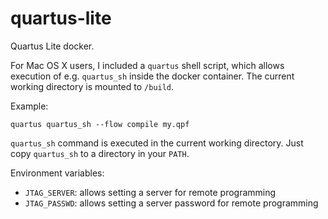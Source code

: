 # quartus-lite

Quartus Lite docker.

For Mac OS X users, I included a `quartus` shell script, which allows execution of e.g. `quartus_sh` inside the docker container. The current working directory is mounted to `/build`. 

Example:
```
quartus quartus_sh --flow compile my.qpf
```
`quartus_sh` command is executed in the current working directory. 
Just copy `quartus_sh` to a directory in your `PATH`.

Environment variables:
- `JTAG_SERVER`: allows setting a server for remote programming
- `JTAG_PASSWD`: allows setting a server password for remote programming
